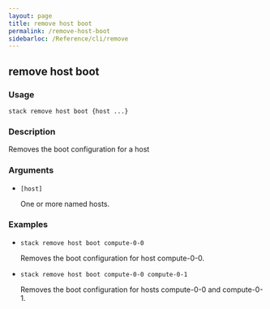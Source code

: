 ```yaml
---
layout: page
title: remove host boot
permalink: /remove-host-boot
sidebarloc: /Reference/cli/remove
---
```


## remove host boot

### Usage

`stack remove host boot {host ...}`

### Description

Removes the boot configuration for a host

### Arguments

* `[host]`

   One or more named hosts.


### Examples

* `stack remove host boot compute-0-0`

   Removes the boot configuration for host compute-0-0.

* `stack remove host boot compute-0-0 compute-0-1`

   Removes the boot configuration for hosts compute-0-0 and
	compute-0-1.



